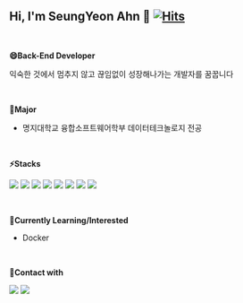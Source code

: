 ## **Hi, I'm SeungYeon Ahn :wave:**  [![Hits](https://hits.seeyoufarm.com/api/count/incr/badge.svg?url=https%3A%2F%2Fgithub.com%2Fxloyeon&count_bg=%2380B5E3&title_bg=%23999999&icon=&icon_color=%23E7E7E7&title=hits&edge_flat=false)](https://github.com/xloyeon)


<br>

**😄Back-End Developer**

익숙한 것에서 멈추지 않고 끊임없이 성장해나가는 개발자를 꿈꿉니다

<br>

**🔭Major**

- 명지대학교 융합소프트웨어학부 데이터테크놀로지 전공 

<br>

**⚡Stacks**


<img src="https://img.shields.io/badge/Python-blue?style=flat-square&logo=Python&logoColor=white"/></a>
<img src="https://img.shields.io/badge/Java-green?style=flat-square&logo=Java&logoColor=white"/></a>
<img src="https://img.shields.io/badge/R-FFD000?style=flat-square&logo=R&logoColor=white"/></a>
<img src="https://img.shields.io/badge/Spring-6DB33F?style=flat-square&logo=Spring&logoColor=white"/>
<img src="https://img.shields.io/badge/Oracle%20SQL-F80000?style=flat&logo=Oracle&logoColor=white" />
<img src="https://img.shields.io/badge/MySQL-4479A1?style=flat&logo=MySQL&logoColor=white" />
<img src="https://img.shields.io/badge/AMAZONAWS-232F3E?style=flat&logo=AmazonAWS&logoColor=white" />
<img src="https://img.shields.io/badge/Spark-E25A1C?style=flat&logo=ApacheSpark&logoColor=white" />

<br>

**🌱Currently Learning/Interested**
- Docker

<br>

**💬Contact with**


<img src="https://img.shields.io/badge/syeon25@mju.ac.kr-F46D01?style=flat-square&logo=Microsoft Outlook&logoColor=white"/></a>
<a href="https://sy-zoze.tistory.com"><img src="https://img.shields.io/badge/Tistory-FF61F6?style=flat-square&logo=FF5722&logoColor=white&link =https://sy-zoze.tistory.com"/></a>






<!--
**xloyeon/xloyeon** is a ✨ _special_ ✨ repository because its `README.md` (this file) appears on your GitHub profile.

Here are some ideas to get you started:

- 🔭 I’m currently working on ...
- 🌱 I’m currently learning ...
- 👯 I’m looking to collaborate on ...
- 🤔 I’m looking for help with ...
- 💬 Ask me about ...
- 📫 How to reach me: ...
- 😄 Pronouns: ...
- ⚡ Fun fact: ...
-->
